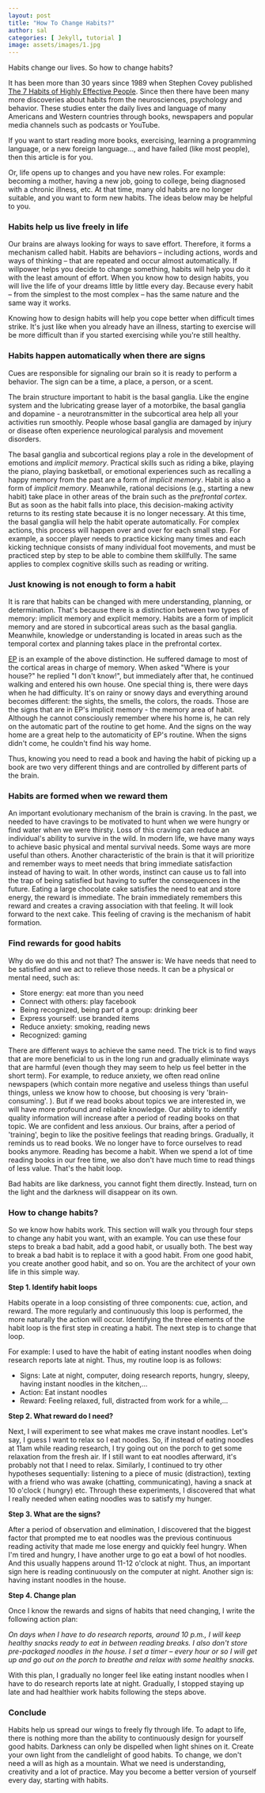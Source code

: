 ```yaml
---
layout: post
title: "How To Change Habits?"
author: sal
categories: [ Jekyll, tutorial ]
image: assets/images/1.jpg
---
```


Habits change our lives. So how to change habits?

It has been more than 30 years since 1989 when Stephen Covey published [The 7 Habits of Highly Effective People](https://amzn.to/3UYJ3sI). Since then there have been many more discoveries about habits from the neurosciences, psychology and behavior. These studies enter the daily lives and language of many Americans and Western countries through books, newspapers and popular media channels such as podcasts or YouTube.

If you want to start reading more books, exercising, learning a programming language, or a new foreign language..., and have failed (like most people), then this article is for you.

Or, life opens up to changes and you have new roles. For example: becoming a mother, having a new job, going to college, being diagnosed with a chronic illness, etc. At that time, many old habits are no longer suitable, and you want to form new habits. The ideas below may be helpful to you.

### Habits help us live freely in life

Our brains are always looking for ways to save effort. Therefore, it forms a mechanism called habit. Habits are behaviors – including actions, words and ways of thinking – that are repeated and occur almost automatically. If willpower helps you decide to change something, habits will help you do it with the least amount of effort. When you know how to design habits, you will live the life of your dreams little by little every day. Because every habit – from the simplest to the most complex – has the same nature and the same way it works.

Knowing how to design habits will help you cope better when difficult times strike. It's just like when you already have an illness, starting to exercise will be more difficult than if you started exercising while you're still healthy.

### Habits happen automatically when there are signs

Cues are responsible for signaling our brain so it is ready to perform a behavior. The sign can be a time, a place, a person, or a scent.

The brain structure important to habit is the basal ganglia. Like the engine system and the lubricating grease layer of a motorbike, the basal ganglia and dopamine - a neurotransmitter in the subcortical area help all your activities run smoothly. People whose basal ganglia are damaged by injury or disease often experience neurological paralysis and movement disorders.

The basal ganglia and subcortical regions play a role in the development of emotions and *implicit memory*. Practical skills such as riding a bike, playing the piano, playing basketball, or emotional experiences such as recalling a happy memory from the past are a form of *implicit memory*. Habit is also a form of *implicit memory*. Meanwhile, rational decisions (e.g., starting a new habit) take place in other areas of the brain such as the *prefrontal cortex*. But as soon as the habit falls into place, this decision-making activity returns to its resting state because it is no longer necessary. At this time, the basal ganglia will help the habit operate automatically. For complex actions, this process will happen over and over for each small step. For example, a soccer player needs to practice kicking many times and each kicking technique consists of many individual foot movements, and must be practiced step by step to be able to combine them skillfully. The same applies to complex cognitive skills such as reading or writing.

### Just knowing is not enough to form a habit

It is rare that habits can be changed with mere understanding, planning, or determination. That's because there is a distinction between two types of memory: implicit memory and explicit memory. Habits are a form of implicit memory and are stored in subcortical areas such as the basal ganglia. Meanwhile, knowledge or understanding is located in areas such as the temporal cortex and planning takes place in the prefrontal cortex.

[EP](https://www.sciencedaily.com/releases/2013/04/130422154947.htm) is an example of the above distinction. He suffered damage to most of the cortical areas in charge of memory. When asked "Where is your house?" he replied "I don't know!", but immediately after that, he continued walking and entered his own house. One special thing is, there were days when he had difficulty. It's on rainy or snowy days and everything around becomes different: the sights, the smells, the colors, the roads. Those are the signs that are in EP's implicit memory - the memory area of habit. Although he cannot consciously remember where his home is, he can rely on the automatic part of the routine to get home. And the signs on the way home are a great help to the automaticity of EP's routine. When the signs didn't come, he couldn't find his way home.

Thus, knowing you need to read a book and having the habit of picking up a book are two very different things and are controlled by different parts of the brain.

### Habits are formed when we reward them

An important evolutionary mechanism of the brain is craving. In the past, we needed to have cravings to be motivated to hunt when we were hungry or find water when we were thirsty. Loss of this craving can reduce an individual's ability to survive in the wild. In modern life, we have many ways to achieve basic physical and mental survival needs. Some ways are more useful than others. Another characteristic of the brain is that it will prioritize and remember ways to meet needs that bring immediate satisfaction instead of having to wait. In other words, instinct can cause us to fall into the trap of being satisfied but having to suffer the consequences in the future. Eating a large chocolate cake satisfies the need to eat and store energy, the reward is immediate. The brain immediately remembers this reward and creates a craving association with that feeling. It will look forward to the next cake. This feeling of craving is the mechanism of habit formation.

### Find rewards for good habits

Why do we do this and not that? The answer is: We have needs that need to be satisfied and we act to relieve those needs. It can be a physical or mental need, such as:

- Store energy: eat more than you need
- Connect with others: play facebook
- Being recognized, being part of a group: drinking beer
- Express yourself: use branded items
- Reduce anxiety: smoking, reading news
- Recognized: gaming

There are different ways to achieve the same need. The trick is to find ways that are more beneficial to us in the long run and gradually eliminate ways that are harmful (even though they may seem to help us feel better in the short term). For example, to reduce anxiety, we often read online newspapers (which contain more negative and useless things than useful things, unless we know how to choose, but choosing is very 'brain-consuming'. ). But if we read books about topics we are interested in, we will have more profound and reliable knowledge. Our ability to identify quality information will increase after a period of reading books on that topic. We are confident and less anxious. Our brains, after a period of 'training', begin to like the positive feelings that reading brings. Gradually, it reminds us to read books. We no longer have to force ourselves to read books anymore. Reading has become a habit. When we spend a lot of time reading books in our free time, we also don't have much time to read things of less value. That's the habit loop.

Bad habits are like darkness, you cannot fight them directly. Instead, turn on the light and the darkness will disappear on its own.

### How to change habits?

So we know how habits work. This section will walk you through four steps to change any habit you want, with an example. You can use these four steps to break a bad habit, add a good habit, or usually both. The best way to break a bad habit is to replace it with a good habit. From one good habit, you create another good habit, and so on. You are the architect of your own life in this simple way.

**Step 1. Identify habit loops**

Habits operate in a loop consisting of three components: cue, action, and reward. The more regularly and continuously this loop is performed, the more naturally the action will occur. Identifying the three elements of the habit loop is the first step in creating a habit. The next step is to change that loop.

For example: I used to have the habit of eating instant noodles when doing research reports late at night. Thus, my routine loop is as follows:

- Signs: Late at night, computer, doing research reports, hungry, sleepy, having instant noodles in the kitchen,...
- Action: Eat instant noodles
- Reward: Feeling relaxed, full, distracted from work for a while,...

**Step 2. What reward do I need?**

Next, I will experiment to see what makes me crave instant noodles. Let's say, I guess I want to relax so I eat noodles. So, if instead of eating noodles at 11am while reading research, I try going out on the porch to get some relaxation from the fresh air. If I still want to eat noodles afterward, it's probably not that I need to relax. Similarly, I continued to try other hypotheses sequentially: listening to a piece of music (distraction), texting with a friend who was awake (chatting, communicating), having a snack at 10 o'clock ( hungry) etc. Through these experiments, I discovered that what I really needed when eating noodles was to satisfy my hunger.

**Step 3. What are the signs?**

After a period of observation and elimination, I discovered that the biggest factor that prompted me to eat noodles was the previous continuous reading activity that made me lose energy and quickly feel hungry. When I'm tired and hungry, I have another urge to go eat a bowl of hot noodles. And this usually happens around 11-12 o'clock at night. Thus, an important sign here is reading continuously on the computer at night. Another sign is: having instant noodles in the house.

**Step 4. Change plan**

Once I know the rewards and signs of habits that need changing, I write the following action plan:

*On days when I have to do research reports, around 10 p.m., I will keep healthy snacks ready to eat in between reading breaks. I also don't store pre-packaged noodles in the house. I set a timer – every hour or so I will get up and go out on the porch to breathe and relax with some healthy snacks.*

With this plan, I gradually no longer feel like eating instant noodles when I have to do research reports late at night. Gradually, I stopped staying up late and had healthier work habits following the steps above.

### Conclude

Habits help us spread our wings to freely fly through life. To adapt to life, there is nothing more than the ability to continuously design for yourself good habits. Darkness can only be dispelled when light shines on it. Create your own light from the candlelight of good habits. To change, we don't need a will as high as a mountain. What we need is understanding, creativity and a lot of practice. May you become a better version of yourself every day, starting with habits.
